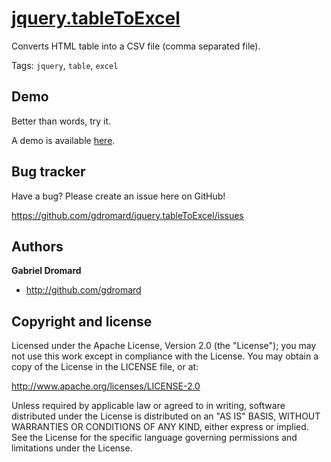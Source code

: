 [jquery.tableToExcel](http://gdromard.github.com/jquery.tableToExcel)
=====================

Converts HTML table into a CSV file (comma separated file).

Tags: 
`jquery`, `table`, `excel`

Demo
----

Better than words, try it.

A demo is available [here](http://gdromard.github.io/jquery.tableToExcel/demo.html).


Bug tracker
-----------

Have a bug? Please create an issue here on GitHub!

https://github.com/gdromard/jquery.tableToExcel/issues


Authors
-------

**Gabriel Dromard**

+ http://github.com/gdromard



Copyright and license
---------------------

Licensed under the Apache License, Version 2.0 (the "License");
you may not use this work except in compliance with the License.
You may obtain a copy of the License in the LICENSE file, or at:

   http://www.apache.org/licenses/LICENSE-2.0

Unless required by applicable law or agreed to in writing, software
distributed under the License is distributed on an "AS IS" BASIS,
WITHOUT WARRANTIES OR CONDITIONS OF ANY KIND, either express or implied.
See the License for the specific language governing permissions and
limitations under the License.

